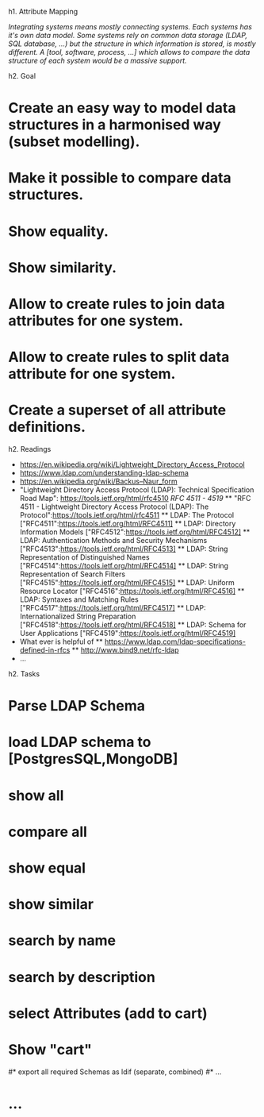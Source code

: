 h1. Attribute Mapping

_Integrating systems means mostly connecting systems. Each systems has it's own data model. Some systems rely on common data storage (LDAP, SQL database, ...) but the structure in which information is stored, is mostly different. A [tool, software, process, ...] which allows to compare the data structure of each system would be a massive support._

h2. Goal

# Create an easy way to model data structures in a harmonised way (subset modelling).
# Make it possible to compare data structures.
# Show equality.
# Show similarity.
# Allow to create rules to join data attributes for one system.
# Allow to create rules to split data attribute for one system.
# Create a superset of all attribute definitions.

h2. Readings

* https://en.wikipedia.org/wiki/Lightweight_Directory_Access_Protocol
* https://www.ldap.com/understanding-ldap-schema
* https://en.wikipedia.org/wiki/Backus–Naur_form
* "Lightweight Directory Access Protocol (LDAP): Technical Specification Road Map": https://tools.ietf.org/html/rfc4510 _RFC 4511 - 4519_
** "RFC 4511 - Lightweight Directory Access Protocol (LDAP): The Protocol":https://tools.ietf.org/html/rfc4511
** LDAP: The Protocol ["RFC4511":https://tools.ietf.org/html/RFC4511]
** LDAP: Directory Information Models ["RFC4512":https://tools.ietf.org/html/RFC4512]
** LDAP: Authentication Methods and Security Mechanisms ["RFC4513":https://tools.ietf.org/html/RFC4513]
** LDAP: String Representation of Distinguished Names ["RFC4514":https://tools.ietf.org/html/RFC4514]
** LDAP: String Representation of Search Filters ["RFC4515":https://tools.ietf.org/html/RFC4515]
** LDAP: Uniform Resource Locator ["RFC4516":https://tools.ietf.org/html/RFC4516]
** LDAP: Syntaxes and Matching Rules ["RFC4517":https://tools.ietf.org/html/RFC4517]
** LDAP: Internationalized String Preparation ["RFC4518":https://tools.ietf.org/html/RFC4518]
** LDAP: Schema for User Applications ["RFC4519":https://tools.ietf.org/html/RFC4519]
* What ever is helpful of 
** https://www.ldap.com/ldap-specifications-defined-in-rfcs
** http://www.bind9.net/rfc-ldap
* ...

h2. Tasks

# Parse LDAP Schema 
# load LDAP schema to [PostgresSQL,MongoDB]
# show all
# compare all
# show equal
# show similar 
# search by name
# search by description 
# select Attributes (add to cart)
# Show "cart"
#* export all required Schemas as ldif (separate, combined)
#* ...
# ...
